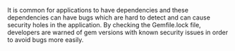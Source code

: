 It is common for applications to have dependencies and these dependencies can
have bugs which are hard to detect and can cause security
holes in the application. By checking the Gemfile.lock file, developers are
warned  of gem versions with known security issues in order to avoid bugs more
easily.
